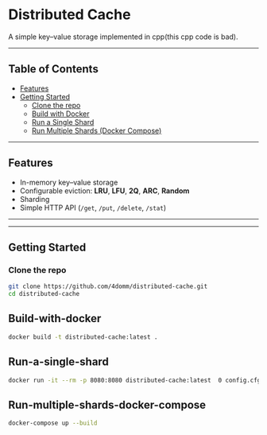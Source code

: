 # Distributed Cache

A simple key–value storage implemented in cpp(this cpp code is bad).

---

## Table of Contents

- [Features](#features)
- [Getting Started](#getting-started)
    - [Clone the repo](#clone-the-repo)
    - [Build with Docker](#build-with-docker)
    - [Run a Single Shard](#run-a-single-shard)
    - [Run Multiple Shards (Docker Compose)](#run-multiple-shards-docker-compose)

---

## Features

- In-memory key–value storage
- Configurable eviction: **LRU**, **LFU**, **2Q**, **ARC**, **Random**
- Sharding 
- Simple HTTP API (`/get`, `/put`, `/delete`, `/stat`)

---


---

## Getting Started

### Clone the repo

```bash
git clone https://github.com/4domm/distributed-cache.git
cd distributed-cache
```
## Build-with-docker
```bash
docker build -t distributed-cache:latest .
```
## Run-a-single-shard
```bash
docker run -it --rm -p 8080:8080 distributed-cache:latest  0 config.cfg
```
## Run-multiple-shards-docker-compose
```bash
docker-compose up --build
```
